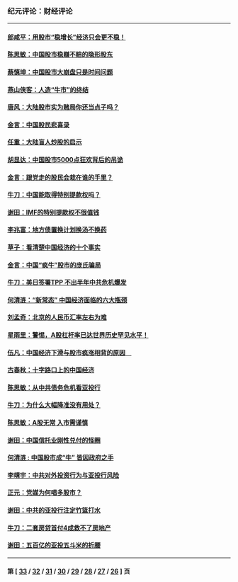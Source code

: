 ### 纪元评论：财经评论
---
#### [郎咸平：用股市“稳增长”经济只会更不稳！](../../pages/nsc1026/n4465358.md) 
#### [陈思敏：中国股市稳赚不赔的隐形股东](../../pages/nsc1026/n4462928.md) 
#### [蔡慎坤：中国股市大崩盘只是时间问题](../../pages/nsc1026/n4462966.md) 
#### [燕山侠客：人造“牛市”的终结](../../pages/nsc1026/n4462872.md) 
#### [唐风：大陆股市实为赌局你还当点子吗？](../../pages/nsc1026/n4461039.md) 
#### [金言：中国股民悲喜录](../../pages/nsc1026/n4460392.md) 
#### [任重：大陆盲人炒股的启示](../../pages/nsc1026/n4456945.md) 
#### [胡显达：中国股市5000点狂欢背后的吊诡](../../pages/nsc1026/n4453404.md) 
#### [金言：跟党走的股民会栽在谁的手里？](../../pages/nsc1026/n4445588.md) 
#### [牛刀：中国能取得特别提款权吗？](../../pages/nsc1026/n4444814.md) 
#### [谢田：IMF的特别提款权不很值钱](../../pages/nsc1026/n4442515.md) 
#### [李兆富：地方债置换计划换汤不换药](../../pages/nsc1026/n4440312.md) 
#### [草子：看清楚中国经济的十个事实](../../pages/nsc1026/n4437892.md) 
#### [金言：中国“疯牛”股市的庞氏骗局](../../pages/nsc1026/n4437128.md) 
#### [牛刀：美日签署TPP 不出半年中共危机爆发](../../pages/nsc1026/n4435183.md) 
#### [何清涟：“新常态” 中国经济面临的六大瓶颈](../../pages/nsc1026/n4432654.md) 
#### [刘孟奇：北京的人民币汇率左右为难](../../pages/nsc1026/n4423660.md) 
#### [星雨里：警惕，A股杠杆率已达世界历史罕见水平！](../../pages/nsc1026/n4422004.md) 
#### [伍凡：中国经济下滑与股市疯涨相背的原因　](../../pages/nsc1026/n4420147.md) 
#### [古春秋：十字路口上的中国经济](../../pages/nsc1026/n4418867.md) 
#### [陈思敏：从中共债务危机看亚投行](../../pages/nsc1026/n4418398.md) 
#### [牛刀：为什么大幅降准没有用处？](../../pages/nsc1026/n4417257.md) 
#### [陈思敏：A股无常 入市需谨慎](../../pages/nsc1026/n4416519.md) 
#### [谢田：中国信托业刚性兑付的怪圈](../../pages/nsc1026/n4416257.md) 
#### [何清涟 : 中国股市成“牛” 皆因政府之手](../../pages/nsc1026/n4415000.md) 
#### [李靖宇：中共对外投资行为与亚投行风险](../../pages/nsc1026/n4413638.md) 
#### [正元：党媒为何唱多股市？](../../pages/nsc1026/n4412597.md) 
#### [谢田：中共的亚投行注定竹篮打水](../../pages/nsc1026/n4410962.md) 
#### [牛刀：二套房贷首付4成救不了房地产](../../pages/nsc1026/n4400624.md) 
#### [谢田：五百亿的亚投五斗米的折腰](../../pages/nsc1026/n4400377.md) 

---
#### 第 [ [33](./33.md) / [32](./32.md) / [31](./31.md) / [30](./30.md) / [29](./29.md) / [28](./28.md) / [27](./27.md) / [26](./26.md) ] 页
